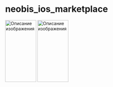 # neobis_ios_marketplace
<div>
 <img src="https://imageup.ru/img31/4546288/screenshot-2023-09-27-at-223946.jpg" alt="Описание изображения" width="100" height="200">
<img src="https://imageup.ru/img209/4546299/screenshot-2023-09-27-at-224000.jpg" alt="Описание изображения" width="100" height="200">
</div>


